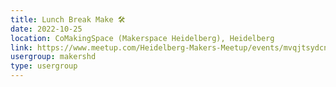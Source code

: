 ```yaml
---
title: Lunch Break Make 🛠️
date: 2022-10-25
location: CoMakingSpace (Makerspace Heidelberg), Heidelberg
link: https://www.meetup.com/Heidelberg-Makers-Meetup/events/mvqjtsydcnbhc/
usergroup: makershd
type: usergroup
---
```

